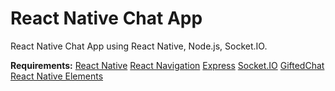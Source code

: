 # React Native Chat App
React Native Chat App using React Native, Node.js, Socket.IO.

**Requirements:**
[React Native](https://reactnative.dev/docs/getting-started)
[React Navigation](https://reactnavigation.org/)
[Express](https://expressjs.com/)
[Socket.IO](https://socket.io/get-started/chat/)
[GiftedChat](https://www.npmjs.com/package/react-native-gifted-chat)
[React Native Elements](https://reactnativeelements.com/docs)
